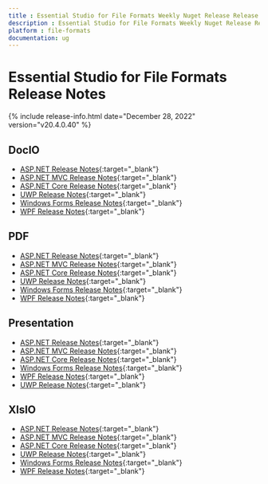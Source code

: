 ```yaml
---
title : Essential Studio for File Formats Weekly Nuget Release Release Notes  
description : Essential Studio for File Formats Weekly Nuget Release Release Notes  
platform : file-formats
documentation: ug
---
```


# Essential Studio for File Formats  Release Notes  

{% include release-info.html date="December 28, 2022" version="v20.4.0.40" %} 

## DocIO

* [ASP.NET Release Notes](/aspnet/release-notes/v20.4.0.40#docio){:target="_blank"}
* [ASP.NET MVC Release Notes](/aspnetmvc/release-notes/v20.4.0.40#docio){:target="_blank"}
* [ASP.NET Core Release Notes](/aspnet-core/release-notes/v20.4.0.40#docio){:target="_blank"}
* [UWP Release Notes](/uwp/release-notes/v20.4.0.40#docio){:target="_blank"}
* [Windows Forms Release Notes](/windowsforms/release-notes/v20.4.0.40#docio){:target="_blank"}
* [WPF Release Notes](/wpf/release-notes/v20.4.0.40#docio){:target="_blank"}


## PDF

* [ASP.NET Release Notes](/aspnet/release-notes/v20.4.0.40#pdf){:target="_blank"}
* [ASP.NET MVC Release Notes](/aspnetmvc/release-notes/v20.4.0.40#pdf){:target="_blank"}
* [ASP.NET Core Release Notes](/aspnet-core/release-notes/v20.4.0.40#pdf){:target="_blank"}
* [UWP Release Notes](/uwp/release-notes/v20.4.0.40#pdf){:target="_blank"}
* [Windows Forms Release Notes](/windowsforms/release-notes/v20.4.0.40#pdf){:target="_blank"}
* [WPF Release Notes](/wpf/release-notes/v20.4.0.40#pdf){:target="_blank"}


## Presentation

* [ASP.NET Release Notes](/aspnet/release-notes/v20.4.0.40#presentation){:target="_blank"}
* [ASP.NET MVC Release Notes](/aspnetmvc/release-notes/v20.4.0.40#presentation){:target="_blank"}
* [ASP.NET Core Release Notes](/aspnet-core/release-notes/v20.4.0.40#presentation){:target="_blank"}
* [Windows Forms Release Notes](/windowsforms/release-notes/v20.4.0.40#presentation){:target="_blank"}
* [WPF Release Notes](/wpf/release-notes/v20.4.0.40#presentation){:target="_blank"}
* [UWP Release Notes](/uwp/release-notes/v20.4.0.40#presentation){:target="_blank"}


## XlsIO

* [ASP.NET Release Notes](/aspnet/release-notes/v20.4.0.40#xlsio){:target="_blank"}
* [ASP.NET MVC Release Notes](/aspnetmvc/release-notes/v20.4.0.40#xlsio){:target="_blank"}
* [ASP.NET Core Release Notes](/aspnet-core/release-notes/v20.4.0.40#xlsio){:target="_blank"}
* [UWP Release Notes](/uwp/release-notes/v20.4.0.40#xlsio){:target="_blank"}
* [Windows Forms Release Notes](/windowsforms/release-notes/v20.4.0.40#xlsio){:target="_blank"}
* [WPF Release Notes](/wpf/release-notes/v20.4.0.40#xlsio){:target="_blank"}